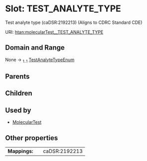 
# Slot: TEST_ANALYTE_TYPE

Test analyte type (caDSR:2192213) (Aligns to CDRC Standard CDE)

URI: [htan:molecularTest__TEST_ANALYTE_TYPE](https://w3id.org/htan/molecularTest__TEST_ANALYTE_TYPE)


## Domain and Range

None &#8594;  <sub>1..1</sub> [TestAnalyteTypeEnum](TestAnalyteTypeEnum.md)

## Parents


## Children


## Used by

 * [MolecularTest](MolecularTest.md)

## Other properties

|  |  |  |
| --- | --- | --- |
| **Mappings:** | | caDSR:2192213 |